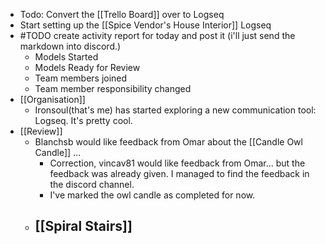 - Todo: Convert the [[Trello Board]] over to Logseq
- Start setting up the [[Spice Vendor's House Interior]] Logseq
- #TODO create activity report for today and post it (i'll just send the markdown into discord.)
	- Models Started
	- Models Ready for Review
	- Team members joined
	- Team member responsibility changed
- [[Organisation]]
	- Ironsoul(that's me) has started exploring a new communication tool: Logseq. It's pretty cool.
- [[Review]]
	- Blanchsb would like feedback from Omar about the [[Candle Owl Candle]] ...
		- Correction, vincav81 would like feedback from Omar... but the feedback was already given. I managed to find the feedback in the discord channel.
		- I've marked the owl candle as completed for now.
	- [[Spiral Stairs]]
		-